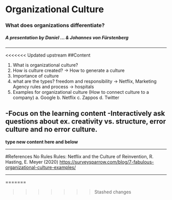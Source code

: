 # Organizational Culture

### What does organizations differentiate?
 
  

##### A presentation by Daniel ... & Johannes von Fürstenberg

---

<<<<<<< Updated upstream
##Content

 1. What is organizational culture?
 2. How is culture created? -> How to generate a culture
 3. Importance of culture
 4. what are the types?
    freedom and responsibility -> Netflix, Marketing Agency 
    rules and process -> hospitals
 5. Examples for organizational culture (How to connect culture to a company)
    a. Google
    b. Netflix
    c. Zappos
    d. Twitter

-Focus on the learning content
-Interactively ask questions about ex. creativity vs. structure, error culture and no error culture.
---

**type new content here and below**


----
#References
No Rules Rules: Netflix and the Culture of Reinvention, R. Hasting, E. Meyer (2020)
https://surveysparrow.com/blog/7-fabulous-organizational-culture-examples/


----

=======

>>>>>>> Stashed changes
